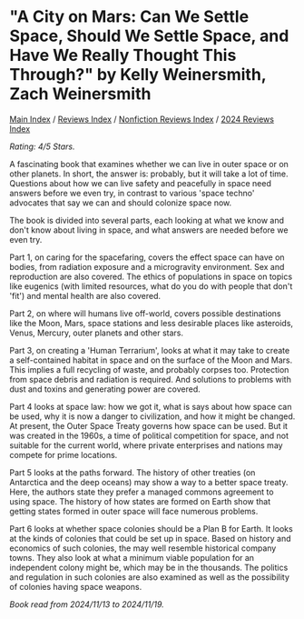 # "A City on Mars: Can We Settle Space, Should We Settle Space, and Have We Really Thought This Through?" by Kelly Weinersmith, Zach Weinersmith

[Main Index](../../../README.md) / [Reviews Index](../../README.md) / [Nonfiction Reviews Index](../README.md) / [2024 Reviews Index](README.md)

*Rating: 4/5 Stars.*

A fascinating book that examines whether we can live in outer space or on other planets. In short, the answer is: probably, but it will take a lot of time. Questions about how we can live safety and peacefully in space need answers before we even try, in contrast to various 'space techno' advocates that say we can and should colonize space now.

The book is divided into several parts, each looking at what we know and don't know about living in space, and what answers are needed before we even try.

Part 1, on caring for the spacefaring, covers the effect space can have on bodies, from radiation exposure and a microgravity environment. Sex and reproduction are also covered. The ethics of populations in space on topics like eugenics (with limited resources, what do you do with people that don't 'fit') and mental health are also covered.

Part 2, on where will humans live off-world, covers possible destinations like the Moon, Mars, space stations and less desirable places like asteroids, Venus, Mercury, outer planets and other stars.

Part 3, on creating a 'Human Terrarium', looks at what it may take to create a self-contained habitat in space and on the surface of the Moon and Mars. This implies a full recycling of waste, and probably corpses too. Protection from space debris and radiation is required. And solutions to problems with dust and toxins and generating power are covered.

Part 4 looks at space law: how we got it, what is says about how space can be used, why it is now a danger to civilization, and how it might be changed. At present, the Outer Space Treaty governs how space can be used. But it was created in the 1960s, a time of political competition for space, and not suitable for the current world, where private enterprises and nations may compete for prime locations.

Part 5 looks at the paths forward. The history of other treaties (on Antarctica and the deep oceans) may show a way to a better space treaty. Here, the authors state they prefer a managed commons agreement to using space. The history of how states are formed on Earth show that getting states formed in outer space will face numerous problems.

Part 6 looks at whether space colonies should be a Plan B for Earth. It looks at the kinds of colonies that could be set up in space. Based on history and economics of such colonies, the may well resemble historical company towns. They also look at what a minimum viable population for an independent colony might be, which may be in the thousands. The politics and regulation in such colonies are also examined as well as the possibility of colonies having space weapons.

*Book read from 2024/11/13 to 2024/11/19.*
